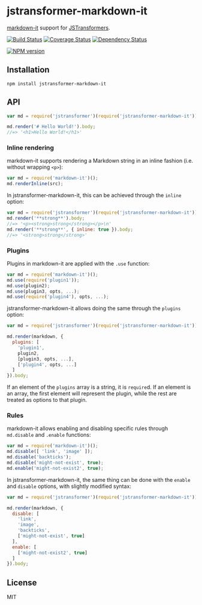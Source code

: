 # jstransformer-markdown-it

[markdown-it](https://github.com/markdown-it/markdown-it) support for [JSTransformers](http://github.com/jstransformers).

[![Build Status](https://img.shields.io/travis/jstransformers/jstransformer-markdown-it/master.svg)](https://travis-ci.org/jstransformers/jstransformer-markdown-it)
[![Coverage Status](https://img.shields.io/codecov/c/github/jstransformers/jstransformer-markdown-it/master.svg)](https://codecov.io/gh/jstransformers/jstransformer-markdown-it)
[![Dependency Status](https://img.shields.io/david/jstransformers/jstransformer-markdown-it/master.svg)](http://david-dm.org/jstransformers/jstransformer-markdown-it)

[![NPM version](https://img.shields.io/npm/v/jstransformer-markdown-it.svg)](https://www.npmjs.org/package/jstransformer-markdown-it)

## Installation

    npm install jstransformer-markdown-it

## API

```js
var md = require('jstransformer')(require('jstransformer-markdown-it'));

md.render('# Hello World!').body;
//=> '<h1>Hello World!</h1>'
```

### Inline rendering

markdown-it supports rendering a Markdown string in an inline fashion (i.e. without wrapping `<p>`):

```js
var md = require('markdown-it')();
md.renderInline(src);
```

In jstransformer-markdown-it, this can be achieved through the `inline` option:

```js
var md = require('jstransformer')(require('jstransformer-markdown-it'));
md.render('**strong**').body;
//=> '<p><strong>strong</strong></p>\n'
md.render('**strong**', { inline: true }).body;
//=> '<strong>strong</strong>'
```

### Plugins

Plugins in markdown-it are applied with the `.use` function:

```js
var md = require('markdown-it')();
md.use(require('plugin1'));
md.use(plugin2);
md.use(plugin3, opts, ...);
md.use(require('plugin4'), opts, ...);
```

jstransformer-markdown-it allows doing the same through the `plugins` option:

```js
var md = require('jstransformer')(require('jstransformer-markdown-it'));

md.render(markdown, {
  plugins: [
    'plugin1',
    plugin2,
    [plugin3, opts, ...],
    ['plugin4', opts, ...]
  ]
}).body;
```

If an element of the `plugins` array is a string, it is `require`d. If an element is an array, the first element will represent the plugin, while the rest are treated as options to that plugin.

### Rules

markdown-it allows enabling and disabling specific rules through `md.disable` and `.enable` functions:

```js
var md = require('markdown-it')();
md.disable([ 'link', 'image' ]);
md.disable('backticks');
md.disable('might-not-exist', true);
md.enable('might-not-exist2', true);
```

In jstransformer-markdown-it, the same thing can be done with the `enable` and `disable` options, with slightly modified syntax:

```js
var md = require('jstransformer')(require('jstransformer-markdown-it'))

md.render(markdown, {
  disable: [
    'link',
    'image',
    'backticks',
    ['might-not-exist', true]
  ],
  enable: [
    ['might-not-exist2', true]
  ]
}).body;
```

## License

MIT
